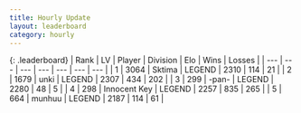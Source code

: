 ```yaml
---
title: Hourly Update
layout: leaderboard
category: hourly
---
```


{: .leaderboard}
| Rank | LV | Player | Division | Elo | Wins | Losses |
| --- | --- | --- | --- | --- | --- | --- |
| <span data-change="0">1</span> | 3064 | <span title="ID: 353063">Sktima</span> | LEGEND | <span data-change="0">2310</span> | <span data-change="0">114</span> | <span data-change="0">21</span> |
| <span data-change="0">2</span> | 1679 | <span title="ID: 692745">unki</span> | LEGEND | <span data-change="0">2307</span> | <span data-change="0">434</span> | <span data-change="0">202</span> |
| <span data-change="0">3</span> | 299 | <span title="ID: 719486">-pan-</span> | LEGEND | <span data-change="-11">2280</span> | <span data-change="0">48</span> | <span data-change="1">5</span> |
| <span data-change="0">4</span> | 298 | <span title="ID: 773025">Innocent Key</span> | LEGEND | <span data-change="0">2257</span> | <span data-change="8">835</span> | <span data-change="2">265</span> |
| <span data-change="0">5</span> | 664 | <span title="ID: 207149">munhuu</span> | LEGEND | <span data-change="0">2187</span> | <span data-change="0">114</span> | <span data-change="0">61</span> |